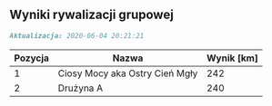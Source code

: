 ## Wyniki rywalizacji grupowej

```markdown
Aktualizacja: 2020-06-04 20:21:21
```

Pozycja | Nazwa | Wynik [km] |
------------ | -------------  | -------------
 1 |Ciosy Mocy aka Ostry Cień Mgły | 242 
 2 |Drużyna A | 240